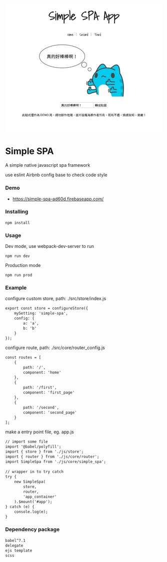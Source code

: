 ![image](https://github.com/jh6120v/simple-spa/blob/master/cover.png)

# Simple SPA
A simple native javascript spa framework

use eslint Airbnb config base to check code style

### Demo
- https://simple-spa-ad60d.firebaseapp.com/

### Installing
```
npm install
```

### Usage
Dev mode, use webpack-dev-server to run 
```
npm run dev
```
Production mode
```
npm run prod
```

### Example
configure custom store, path: ./src/store/index.js 
```
export const store = configureStore({
    mySetting: 'simple-spa',
    config: {
        a: 'a',
        b: 'b'
    }
});
```

configure route, path: ./src/core/router_config.js
```
const routes = [
    {
        path: '/',
        component: 'home'
    },
    {
        path: '/first',
        component: 'first_page'
    },
    {
        path: '/second',
        component: 'second_page'
    }
];
```

make a entry point file, eg. app.js
```
// import some file
import '@babel/polyfill';
import { store } from './js/store';
import { router } from './js/core/router';
import SimpleSpa from './js/core/simple_spa';

// wrapper in to try catch
try {
    new SimpleSpa(
        store,
        router,
        'app_container'
    ).$mount('#app');
} catch (e) {
    console.log(e);
}
```

### Dependency package
```
babel^7.1
delegate
ejs template
scss
```
